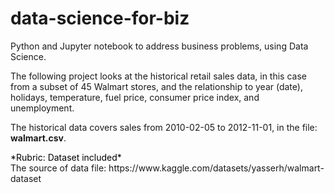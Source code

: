 # data-science-for-biz
Python and Jupyter notebook to address business problems, using Data Science.

The following project looks at the historical retail sales data, in this case from a subset of 45 Walmart stores, and the relationship to year (date), holidays, temperature, fuel price, consumer price index, and unemployment.<br>

The historical data covers sales from 2010-02-05 to 2012-11-01, in the file: **walmart.csv**.  

<div class="alert alert-block alert-info">
<font color='black'>
*Rubric:  Dataset included* 
</font>
</div>
The source of data file: https://www.kaggle.com/datasets/yasserh/walmart-dataset 
